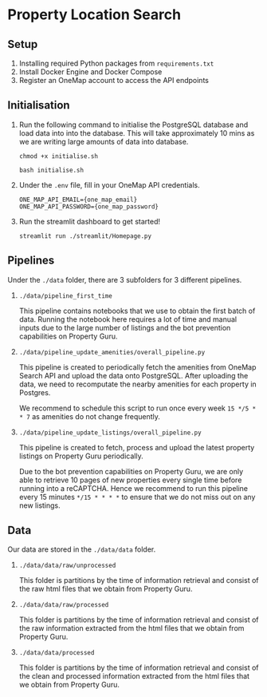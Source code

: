 # Property Location Search

## Setup

1. Installing required Python packages from `requirements.txt`
2. Install Docker Engine and Docker Compose
3. Register an OneMap account to access the API endpoints 

## Initialisation

1. Run the following command to initialise the PostgreSQL database and load data into into the database. This will take approximately 10 mins as we are writing large amounts of data into database.

    ```
    chmod +x initialise.sh

    bash initialise.sh
    ```

2. Under the `.env` file, fill in your OneMap API credentials.

    ```
    ONE_MAP_API_EMAIL={one_map_email}
    ONE_MAP_API_PASSWORD={one_map_password}
    ```

3. Run the streamlit dashboard to get started!

    ```
    streamlit run ./streamlit/Homepage.py
    ```

## Pipelines
Under the `./data` folder, there are 3 subfolders for 3 different pipelines.

1. `./data/pipeline_first_time`
    
    This pipeline contains notebooks that we use to obtain the first batch of data. Running the notebook here requires a lot of time and manual inputs due to the large number of listings and the bot prevention capabilities on Property Guru.

2. `./data/pipeline_update_amenities/overall_pipeline.py`

    This pipeline is created to periodically fetch the amenities from OneMap Search API and upload the data onto PostgreSQL. After uploading the data, we need to recomputate the nearby amenities for each property in Postgres.

    We recommend to schedule this script to run once every week `15 */5 * * 7` as amenities do not change frequently.

3. `./data/pipeline_update_listings/overall_pipeline.py`

    This pipeline is created to fetch, process and upload the latest property listings on Property Guru periodically. 

    Due to the bot prevention capabilities on Property Guru, we are only able to retrieve 10 pages of new properties every single time before running into a reCAPTCHA. Hence we recommend to run this pipeline every 15 minutes `*/15 * * * *` to ensure that we do not miss out on any new listings.


## Data
Our data are stored in the `./data/data` folder.

1. `./data/data/raw/unprocessed`

    This folder is partitions by the time of information retrieval and consist of the raw html files that we obtain from Property Guru.

2. `./data/data/raw/processed`

    This folder is partitions by the time of information retrieval and consist of the raw information extracted from the html files that we obtain from Property Guru.

3. `./data/data/processed`

    This folder is partitions by the time of information retrieval and consist of the clean and processed information extracted from the html files that we obtain from Property Guru.